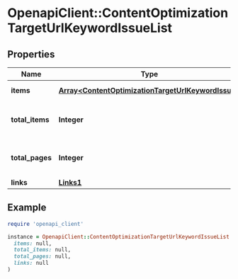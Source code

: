 # OpenapiClient::ContentOptimizationTargetUrlKeywordIssueList

## Properties

| Name | Type | Description | Notes |
| ---- | ---- | ----------- | ----- |
| **items** | [**Array&lt;ContentOptimizationTargetUrlKeywordIssue&gt;**](ContentOptimizationTargetUrlKeywordIssue.md) | Set of items. |  |
| **total_items** | **Integer** | Total number of items in result set. |  |
| **total_pages** | **Integer** | Total number of pages in result set. |  |
| **links** | [**Links1**](Links1.md) |  | [optional] |

## Example

```ruby
require 'openapi_client'

instance = OpenapiClient::ContentOptimizationTargetUrlKeywordIssueList.new(
  items: null,
  total_items: null,
  total_pages: null,
  links: null
)
```

